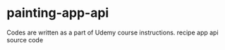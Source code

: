 # painting-app-api
Codes are written as a part of Udemy course instructions.
recipe app api source code
